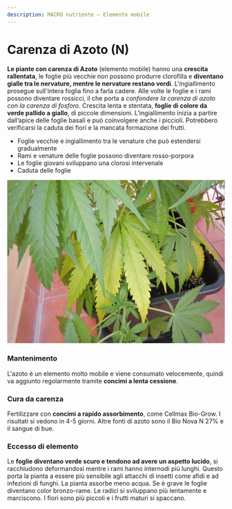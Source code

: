 ```yaml
---
description: MACRO nutriente – Elemento mobile
---
```


# Carenza di Azoto \(N\)

**Le piante con carenza di Azoto** \(elemento mobile\) hanno una **crescita rallentata**, le foglie più vecchie non possono produrre clorofilla e **diventano gialle tra le nervature, mentre le nervature restano verdi**. L'ingiallimento prosegue sull'intera foglia fino a farla cadere. Alle volte le foglie e i rami possono diventare rossicci, il che porta a _confondere la carenza di azoto con la carenza di fosforo_. Crescita lenta e stentata, **foglie di colore da verde pallido a giallo**, di piccole dimensioni. L’ingiallimento inizia a partire dall’apice delle foglie basali e può coinvolgere anche i piccioli. Potrebbero verificarsi la caduta dei fiori e la mancata formazione dei frutti.

* Foglie vecchie e ingiallimento tra le venature che può estendersi gradualmente
* Rami e venature delle foglie possono diventare rosso-porpora
* Le foglie giovani sviluppano una clorosi intervenale
* Caduta delle foglie

![La mancanza di Azoto di nota quando le foglie vecchie ingialliscono](../.gitbook/assets/cannabis-con-carenza-di-azoto.jpg)

### Mantenimento

L'azoto è un elemento molto mobile e viene consumato velocemente, quindi va aggiunto regolarmente tramite **concimi a lenta cessione**.

### Cura da carenza

Fertilizzare con **concimi a rapido assorbimento**, come Cellmax Bio-Grow. I risultati si vedono in 4-5 giorni. Altre fonti di azoto sono il Bio Nova N 27% e il sangue di bue.

### Eccesso di elemento

Le **foglie diventano verde scuro e tendono ad avere un aspetto lucido**, si racchiudono deformandosi mentre i rami hanno internodi più lunghi. Questo porta la pianta a essere più sensibile agli attacchi di insetti come afidi e ad infezioni di funghi. La pianta assorbe meno acqua. Se è grave le foglie diventano color bronzo-rame. Le radici si sviluppano più lentamente e marciscono. I fiori sono più piccoli e i frutti maturi si spaccano.

